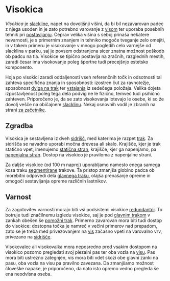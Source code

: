 # Visokica

_Visokica_ je [slackline](/slackline), napet na dovoljšnji višini, da bi bil
nezavarovan padec z njega usoden in je zato potrebno varovanje z [visom](/vis)
ter uporaba posebnih tehnik pri [postavljanju](/postavljanje). Čeprav velika
višina s seboj prinaša nekatere nevarnosti, je s primernim znanjem in tehniko
mogoče tveganje zelo omejiti, in v takem primeru je visokovanje v mnogo pogledih
celo varnejše od slacklina v parku, saj je povsem odstranjena sicer znatna
možnost poškodb ob padcu na tla. Visokice se tipično postavlja na zračnih,
razglednih mestih, zaradi česar ima visokovanje poleg športne tudi precejšnjo
estetsko komponento.

Hoja po visokici zaradi oddaljenosti vseh referenčnih točk in odsotnosti tal
zahteva specifična znanja in sposobnosti: izostren čut za ravnotežje, sposobnost
[dviga na trak](/dvig-na-trak) ter [vstajanja](/vstajanje) iz sedečega položaja.
Velika dojeta izpostavljenost poleg tega dela podvig ne le fizično, temveč tudi
psihično zahteven. Priporočeno je, da se zato visokovanja lotevajo le osebe, ki
so že dovolj vešče na običajnem [slacklinu](/slackline). Nekaj osnovnih vodil je
zbranih na strani [za začetnike](/za-zacetnike).

## Zgradba

Visokica je sestavljena iz dveh [sidrišč](/sidrisce), med katerima je razpet
[trak](/trak). Za sidrišča se navadno uporabi močna drevesa ali skalo. Krajišče,
kjer je trak statično vpet, imenujemo [statična stran](/staticna-stran),
krajišče, kjer ga napenjamo, pa [napenjalna stran](/napenjalna-stran). Dostop na
visokico je praviloma z napenjalne strani.

Za daljše visokice (od 100 m naprej) uporabljamo namesto enega samega kosa traku
[segmentirane](/segmentiranje) trakove. Ta pristop zmanjša globino padca ob
morebitni odpovedi dela [glavnega traku](/glavni-trak), olajša prenašanje opreme
in omogoči sestavljanja opreme različnih lastnikov.

## Varnost

Za zagotovitev varnosti morajo biti vsi podsistemi visokice
[redundantni](/redundanca). To botruje tudi značilnemu izgledu visokice, saj je
pod [glavnim trakom](/glavni-trak) v zankah obešen še
[pomožni trak](/pomozni-trak). Primerno zavarovan mora biti tudi dostop do
visokice: dostopna točka je namreč v večini primerov nad prepadom, zato se je
treba med privezovanjem na [vis](/vis) začasno vpeti na varovalno vrv, privezano
na [sidrišče](/sidrisce).

Visokovalec ali visokovalka mora neposredno pred vsakim dostopom na visokico
pozorno pregledati svoj plezalni pas ter oba vozla na [visu](/vis). Pas mora
biti ustrezno zategnjen, vis mora biti vdet skozi obe glavni zanki na pasu, oba
vozla na visu pa pravilno zavezana. Da zmanjšamo možnost človeške napake, je
priporočeno, da nato isto opremo vedno pregleda še ena neodvisna oseba.

